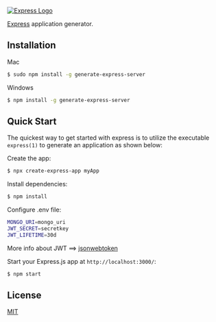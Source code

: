 [![Express Logo](https://i.cloudup.com/zfY6lL7eFa-3000x3000.png)](http://expressjs.com/)

[Express](https://www.npmjs.com/package/express) application generator.

## Installation

Mac

```sh
$ sudo npm install -g generate-express-server
```

Windows

```sh
$ npm install -g generate-express-server
```

## Quick Start

The quickest way to get started with express is to utilize the executable `express(1)` to generate an application as shown below:

Create the app:

```bash
$ npx create-express-app myApp
```

Install dependencies:

```bash
$ npm install
```

Configure .env file:

```bash
MONGO_URI=mongo_uri
JWT_SECRET=secretkey
JWT_LIFETIME=30d
```

More info about JWT ==> [jsonwebtoken](https://www.npmjs.com/package/jsonwebtoken)

Start your Express.js app at `http://localhost:3000/`:

```bash
$ npm start
```

## License

[MIT](LICENSE)
